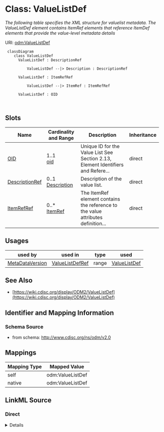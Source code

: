 # Class: ValueListDef


_The following table specifies the XML structure for valuelist metadata. The ValueListDef element contains ItemRef elements that reference ItemDef elements that provide the value-level metadata details_





URI: [odm:ValueListDef](http://www.cdisc.org/ns/odm/v2.0/ValueListDef)



```mermaid
 classDiagram
    class ValueListDef
      ValueListDef : DescriptionRef
        
          ValueListDef --|> Description : DescriptionRef
        
      ValueListDef : ItemRefRef
        
          ValueListDef --|> ItemRef : ItemRefRef
        
      ValueListDef : OID
        
      
```




<!-- no inheritance hierarchy -->


## Slots

| Name | Cardinality and Range | Description | Inheritance |
| ---  | --- | --- | --- |
| [OID](OID.md) | 1..1 <br/> [oid](oid.md) | Unique ID for the Value List See Section 2.13, Element Identifiers and Refere... | direct |
| [DescriptionRef](DescriptionRef.md) | 0..1 <br/> [Description](Description.md) | Description of the value list. | direct |
| [ItemRefRef](ItemRefRef.md) | 0..* <br/> [ItemRef](ItemRef.md) | The ItemRef element contains the reference to the value attributes definition... | direct |





## Usages

| used by | used in | type | used |
| ---  | --- | --- | --- |
| [MetaDataVersion](MetaDataVersion.md) | [ValueListDefRef](ValueListDefRef.md) | range | [ValueListDef](ValueListDef.md) |






## See Also

* [https://wiki.cdisc.org/display/ODM2/ValueListDef](https://wiki.cdisc.org/display/ODM2/ValueListDef)

## Identifier and Mapping Information







### Schema Source


* from schema: http://www.cdisc.org/ns/odm/v2.0





## Mappings

| Mapping Type | Mapped Value |
| ---  | ---  |
| self | odm:ValueListDef |
| native | odm:ValueListDef |





## LinkML Source

<!-- TODO: investigate https://stackoverflow.com/questions/37606292/how-to-create-tabbed-code-blocks-in-mkdocs-or-sphinx -->

### Direct

<details>
```yaml
name: ValueListDef
description: The following table specifies the XML structure for valuelist metadata.
  The ValueListDef element contains ItemRef elements that reference ItemDef elements
  that provide the value-level metadata details
from_schema: http://www.cdisc.org/ns/odm/v2.0
see_also:
- https://wiki.cdisc.org/display/ODM2/ValueListDef
slots:
- OID
- DescriptionRef
- ItemRefRef
slot_usage:
  OID:
    name: OID
    description: Unique ID for the Value List See Section 2.13, Element Identifiers
      and References , for OID considerations.
    comments:
    - 'Required

      range:oid'
    domain_of:
    - Study
    - MetaDataVersion
    - Standard
    - ValueListDef
    - WhereClauseDef
    - StudyEventGroupDef
    - StudyEventDef
    - ItemGroupDef
    - ItemDef
    - CodeList
    - MethodDef
    - ConditionDef
    - CommentDef
    - StudyIndication
    - StudyIntervention
    - StudyObjective
    - StudyEndPoint
    - StudyTargetPopulation
    - StudyEstimand
    - Arm
    - Epoch
    - StudyParameter
    - StudyTiming
    - TransitionTimingConstraint
    - AbsoluteTimingConstraint
    - RelativeTimingConstraint
    - DurationTimingConstraint
    - WorkflowDef
    - Transition
    - Branching
    - Criterion
    - ExceptionEvent
    - User
    - Organization
    - Location
    - SignatureDef
    - Query
    range: oid
    required: true
  DescriptionRef:
    name: DescriptionRef
    description: Description of the value list.
    domain_of:
    - Study
    - MetaDataVersion
    - ValueListDef
    - StudyEventGroupRef
    - StudyEventGroupDef
    - StudyEventDef
    - ItemGroupDef
    - Origin
    - ItemDef
    - CodeList
    - CodeListItem
    - MethodDef
    - ConditionDef
    - CommentDef
    - Protocol
    - StudyStructure
    - TrialPhase
    - StudyIndication
    - StudyIntervention
    - StudyObjective
    - StudyEndPoint
    - StudyTargetPopulation
    - StudyEstimand
    - IntercurrentEvent
    - SummaryMeasure
    - Arm
    - Epoch
    - TransitionTimingConstraint
    - AbsoluteTimingConstraint
    - RelativeTimingConstraint
    - DurationTimingConstraint
    - WorkflowDef
    - Criterion
    - ExceptionEvent
    - Organization
    - Location
    - ODMFileMetadata
    range: Description
    maximum_cardinality: 1
  ItemRefRef:
    name: ItemRefRef
    description: The ItemRef element contains the reference to the value attributes
      definitions.
    multivalued: true
    domain_of:
    - ValueListDef
    - ItemGroupDef
    range: ItemRef
    inlined: true
    inlined_as_list: true
class_uri: odm:ValueListDef

```
</details>

### Induced

<details>
```yaml
name: ValueListDef
description: The following table specifies the XML structure for valuelist metadata.
  The ValueListDef element contains ItemRef elements that reference ItemDef elements
  that provide the value-level metadata details
from_schema: http://www.cdisc.org/ns/odm/v2.0
see_also:
- https://wiki.cdisc.org/display/ODM2/ValueListDef
slot_usage:
  OID:
    name: OID
    description: Unique ID for the Value List See Section 2.13, Element Identifiers
      and References , for OID considerations.
    comments:
    - 'Required

      range:oid'
    domain_of:
    - Study
    - MetaDataVersion
    - Standard
    - ValueListDef
    - WhereClauseDef
    - StudyEventGroupDef
    - StudyEventDef
    - ItemGroupDef
    - ItemDef
    - CodeList
    - MethodDef
    - ConditionDef
    - CommentDef
    - StudyIndication
    - StudyIntervention
    - StudyObjective
    - StudyEndPoint
    - StudyTargetPopulation
    - StudyEstimand
    - Arm
    - Epoch
    - StudyParameter
    - StudyTiming
    - TransitionTimingConstraint
    - AbsoluteTimingConstraint
    - RelativeTimingConstraint
    - DurationTimingConstraint
    - WorkflowDef
    - Transition
    - Branching
    - Criterion
    - ExceptionEvent
    - User
    - Organization
    - Location
    - SignatureDef
    - Query
    range: oid
    required: true
  DescriptionRef:
    name: DescriptionRef
    description: Description of the value list.
    domain_of:
    - Study
    - MetaDataVersion
    - ValueListDef
    - StudyEventGroupRef
    - StudyEventGroupDef
    - StudyEventDef
    - ItemGroupDef
    - Origin
    - ItemDef
    - CodeList
    - CodeListItem
    - MethodDef
    - ConditionDef
    - CommentDef
    - Protocol
    - StudyStructure
    - TrialPhase
    - StudyIndication
    - StudyIntervention
    - StudyObjective
    - StudyEndPoint
    - StudyTargetPopulation
    - StudyEstimand
    - IntercurrentEvent
    - SummaryMeasure
    - Arm
    - Epoch
    - TransitionTimingConstraint
    - AbsoluteTimingConstraint
    - RelativeTimingConstraint
    - DurationTimingConstraint
    - WorkflowDef
    - Criterion
    - ExceptionEvent
    - Organization
    - Location
    - ODMFileMetadata
    range: Description
    maximum_cardinality: 1
  ItemRefRef:
    name: ItemRefRef
    description: The ItemRef element contains the reference to the value attributes
      definitions.
    multivalued: true
    domain_of:
    - ValueListDef
    - ItemGroupDef
    range: ItemRef
    inlined: true
    inlined_as_list: true
attributes:
  OID:
    name: OID
    description: Unique ID for the Value List See Section 2.13, Element Identifiers
      and References , for OID considerations.
    comments:
    - 'Required

      range:oid'
    from_schema: http://www.cdisc.org/ns/odm/v2.0
    rank: 1000
    identifier: true
    alias: OID
    owner: ValueListDef
    domain_of:
    - Study
    - MetaDataVersion
    - Standard
    - ValueListDef
    - WhereClauseDef
    - StudyEventGroupDef
    - StudyEventDef
    - ItemGroupDef
    - ItemDef
    - CodeList
    - MethodDef
    - ConditionDef
    - CommentDef
    - StudyIndication
    - StudyIntervention
    - StudyObjective
    - StudyEndPoint
    - StudyTargetPopulation
    - StudyEstimand
    - Arm
    - Epoch
    - StudyParameter
    - StudyTiming
    - TransitionTimingConstraint
    - AbsoluteTimingConstraint
    - RelativeTimingConstraint
    - DurationTimingConstraint
    - WorkflowDef
    - Transition
    - Branching
    - Criterion
    - ExceptionEvent
    - User
    - Organization
    - Location
    - SignatureDef
    - Query
    range: oid
    required: true
  DescriptionRef:
    name: DescriptionRef
    description: Description of the value list.
    from_schema: http://www.cdisc.org/ns/odm/v2.0
    rank: 1000
    identifier: false
    alias: DescriptionRef
    owner: ValueListDef
    domain_of:
    - Study
    - MetaDataVersion
    - ValueListDef
    - StudyEventGroupRef
    - StudyEventGroupDef
    - StudyEventDef
    - ItemGroupDef
    - Origin
    - ItemDef
    - CodeList
    - CodeListItem
    - MethodDef
    - ConditionDef
    - CommentDef
    - Protocol
    - StudyStructure
    - TrialPhase
    - StudyIndication
    - StudyIntervention
    - StudyObjective
    - StudyEndPoint
    - StudyTargetPopulation
    - StudyEstimand
    - IntercurrentEvent
    - SummaryMeasure
    - Arm
    - Epoch
    - TransitionTimingConstraint
    - AbsoluteTimingConstraint
    - RelativeTimingConstraint
    - DurationTimingConstraint
    - WorkflowDef
    - Criterion
    - ExceptionEvent
    - Organization
    - Location
    - ODMFileMetadata
    range: Description
    maximum_cardinality: 1
  ItemRefRef:
    name: ItemRefRef
    description: The ItemRef element contains the reference to the value attributes
      definitions.
    from_schema: http://www.cdisc.org/ns/odm/v2.0
    rank: 1000
    multivalued: true
    identifier: false
    alias: ItemRefRef
    owner: ValueListDef
    domain_of:
    - ValueListDef
    - ItemGroupDef
    range: ItemRef
    inlined: true
    inlined_as_list: true
class_uri: odm:ValueListDef

```
</details>